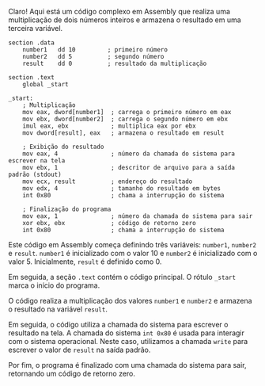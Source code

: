Claro! Aqui está um código complexo em Assembly que realiza uma multiplicação de dois números inteiros e armazena o resultado em uma terceira variável.

```
section .data
    number1   dd 10         ; primeiro número
    number2   dd 5          ; segundo número
    result    dd 0          ; resultado da multiplicação

section .text
    global _start

_start:
    ; Multiplicação
    mov eax, dword[number1]  ; carrega o primeiro número em eax
    mov ebx, dword[number2]  ; carrega o segundo número em ebx
    imul eax, ebx            ; multiplica eax por ebx
    mov dword[result], eax   ; armazena o resultado em result

    ; Exibição do resultado
    mov eax, 4               ; número da chamada do sistema para escrever na tela
    mov ebx, 1               ; descritor de arquivo para a saída padrão (stdout)
    mov ecx, result          ; endereço do resultado
    mov edx, 4               ; tamanho do resultado em bytes
    int 0x80                 ; chama a interrupção do sistema

    ; Finalização do programa
    mov eax, 1               ; número da chamada do sistema para sair
    xor ebx, ebx             ; código de retorno zero
    int 0x80                 ; chama a interrupção do sistema
```

Este código em Assembly começa definindo três variáveis: `number1`, `number2` e `result`. `number1` é inicializado com o valor 10 e `number2` é inicializado com o valor 5. Inicialmente, `result` é definido como 0.

Em seguida, a seção `.text` contém o código principal. O rótulo `_start` marca o início do programa. 

O código realiza a multiplicação dos valores `number1` e `number2` e armazena o resultado na variável `result`. 

Em seguida, o código utiliza a chamada do sistema para escrever o resultado na tela. A chamada do sistema `int 0x80` é usada para interagir com o sistema operacional. Neste caso, utilizamos a chamada `write` para escrever o valor de `result` na saída padrão.

Por fim, o programa é finalizado com uma chamada do sistema para sair, retornando um código de retorno zero.
